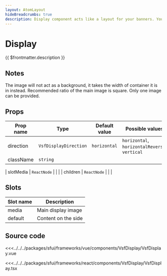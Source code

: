```yaml
---
layout: AtomLayout
hideBreadcrumbs: true
description: Display component acts like a layout for your banners. You can provide main image and any content. 
---
```


# Display

{{ $frontmatter.description }}

<Generate />

## Notes 

The image will not act as a background, it takes the width of container it is in instead. Recommended ratio of the main image is square. Only one image can be provided.

## Props

| Prop name       | Type               | Default value | Possible values                   |
| --------------- | ------------------ | ------------- | --------------------------------- |
| direction       | `VsfDisplayDirection` | `horizontal`  | `horizontal`, `horizontalReverse`, `vertical` |
| className       | `string`           |               |                                   |
<!-- react -->
| slotMedia       | `ReactNode`        |               |                                   |
| children        | `ReactNode`        |               |                                   |
<!-- end react -->

<!-- vue -->
## Slots

| Slot name | Description         |
| --------- | ------------------- |
| media     | Main display image     |
| default   | Content on the side |
<!-- end vue -->

## Source code

<!-- vue -->
<<<../../../packages/sfui/frameworks/vue/components/VsfDisplay/VsfDisplay.vue
<!-- end vue -->
<!-- react -->
<<<../../../packages/sfui/frameworks/react/components/VsfDisplay/VsfDisplay.tsx
<!-- end react -->
